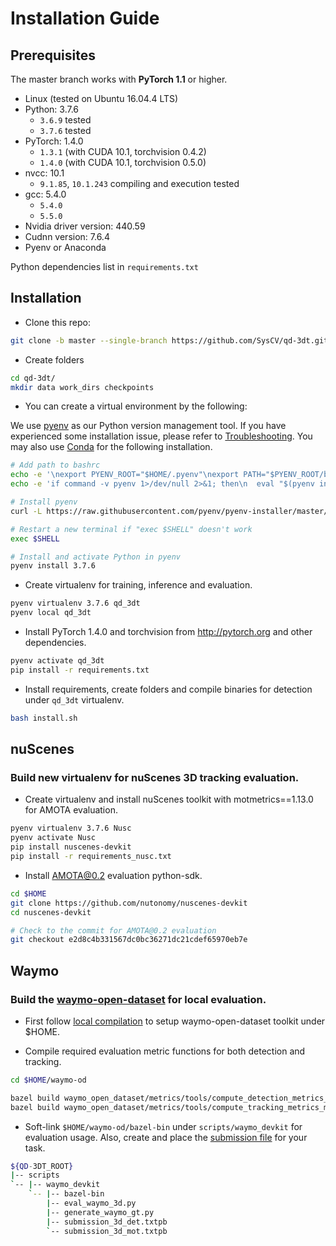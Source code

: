 # Installation Guide

## Prerequisites
The master branch works with **PyTorch 1.1** or higher.

- Linux (tested on Ubuntu 16.04.4 LTS)
- Python: 3.7.6
    - `3.6.9` tested
    - `3.7.6` tested
- PyTorch: 1.4.0
    - `1.3.1` (with CUDA 10.1, torchvision 0.4.2)
    - `1.4.0` (with CUDA 10.1, torchvision 0.5.0)
- nvcc: 10.1
    - `9.1.85`, `10.1.243` compiling and execution tested
- gcc: 5.4.0
    - `5.4.0`
    - `5.5.0`
- Nvidia driver version: 440.59
- Cudnn version: 7.6.4
- Pyenv or Anaconda

Python dependencies list in `requirements.txt` 


## Installation
- Clone this repo:
```bash
git clone -b master --single-branch https://github.com/SysCV/qd-3dt.git
```

- Create folders
```bash
cd qd-3dt/
mkdir data work_dirs checkpoints
```

- You can create a virtual environment by the following:

We use [pyenv](https://github.com/pyenv/pyenv#installation) as our Python version management tool. If you have experienced some installation issue, please refer to [Troubleshooting](https://github.com/pyenv/pyenv/wiki#suggested-build-environment). You may also use [Conda](https://conda.io/projects/conda/en/latest/user-guide/install/index.html) for the following installation.

```bash
# Add path to bashrc 
echo -e '\nexport PYENV_ROOT="$HOME/.pyenv"\nexport PATH="$PYENV_ROOT/bin:$PATH"' >> ~/.bashrc
echo -e 'if command -v pyenv 1>/dev/null 2>&1; then\n  eval "$(pyenv init -)"\nfi' >> ~/.bashrc

# Install pyenv
curl -L https://raw.githubusercontent.com/pyenv/pyenv-installer/master/bin/pyenv-installer | bash

# Restart a new terminal if "exec $SHELL" doesn't work
exec $SHELL

# Install and activate Python in pyenv
pyenv install 3.7.6
```

- Create virtualenv for training, inference and evaluation.
```bash
pyenv virtualenv 3.7.6 qd_3dt
pyenv local qd_3dt
```

- Install PyTorch 1.4.0 and torchvision from http://pytorch.org and other dependencies. 
```bash
pyenv activate qd_3dt
pip install -r requirements.txt
```

- Install requirements, create folders and compile binaries for detection under ``qd_3dt`` virtualenv.
```bash
bash install.sh
```

## nuScenes
### Build new virtualenv for nuScenes 3D tracking evaluation.

- Create virtualenv and install nuScenes toolkit with motmetrics==1.13.0 for AMOTA evaluation.
```bash
pyenv virtualenv 3.7.6 Nusc
pyenv activate Nusc
pip install nuscenes-devkit
pip install -r requirements_nusc.txt
```

- Install AMOTA@0.2 evaluation python-sdk.
```bash
cd $HOME
git clone https://github.com/nutonomy/nuscenes-devkit
cd nuscenes-devkit

# Check to the commit for AMOTA@0.2 evaluation
git checkout e2d8c4b331567dc0bc36271dc21cdef65970eb7e
```

## Waymo
### Build the [waymo-open-dataset](https://github.com/waymo-research/waymo-open-dataset) for local evaluation.

- First follow [local compilation](https://github.com/waymo-research/waymo-open-dataset/blob/master/docs/quick_start.md#local-compilation-without-docker-system-requirements) to setup waymo-open-dataset toolkit under $HOME.

- Compile required evaluation metric functions for both detection and tracking.
```bash
cd $HOME/waymo-od

bazel build waymo_open_dataset/metrics/tools/compute_detection_metrics_main
bazel build waymo_open_dataset/metrics/tools/compute_tracking_metrics_main
```

- Soft-link ``$HOME/waymo-od/bazel-bin`` under ``scripts/waymo_devkit`` for evaluation usage. Also, create and place the [submission file](https://github.com/waymo-research/waymo-open-dataset/blob/master/waymo_open_dataset/metrics/tools/submission.txtpb) for your task.
```bash
${QD-3DT_ROOT}
|-- scripts
`-- |-- waymo_devkit
    `-- |-- bazel-bin
        |-- eval_waymo_3d.py
        |-- generate_waymo_gt.py
        |-- submission_3d_det.txtpb
        `-- submission_3d_mot.txtpb
```
